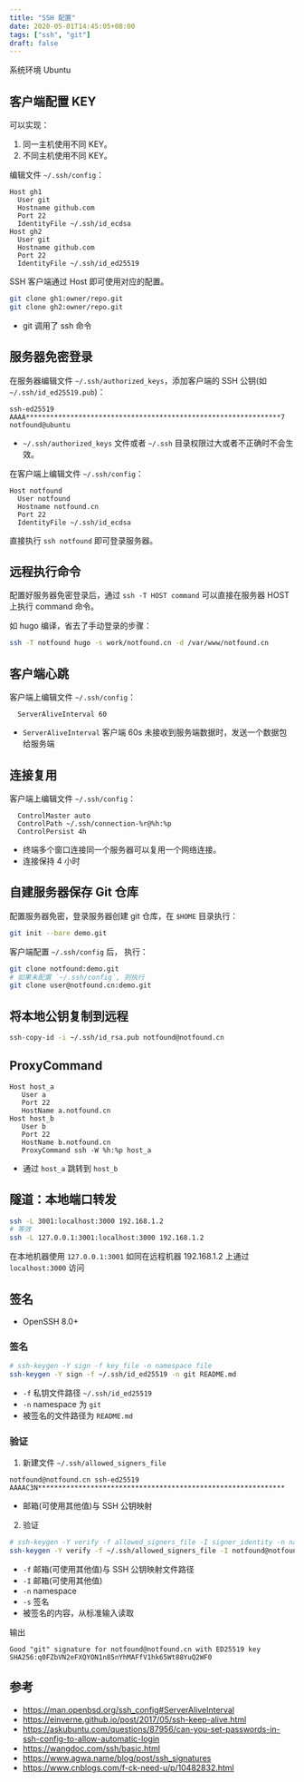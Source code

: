 ```yaml
---
title: "SSH 配置"
date: 2020-05-01T14:45:05+08:00
tags: ["ssh", "git"]
draft: false
---
```


系统环境 Ubuntu

## 客户端配置 KEY

可以实现：
  1. 同一主机使用不同 KEY。
  1. 不同主机使用不同 KEY。

编辑文件 `~/.ssh/config`：

```ssh
Host gh1
  User git
  Hostname github.com
  Port 22
  IdentityFile ~/.ssh/id_ecdsa
Host gh2
  User git
  Hostname github.com
  Port 22
  IdentityFile ~/.ssh/id_ed25519
```

SSH 客户端通过 Host 即可使用对应的配置。

```bash
git clone gh1:owner/repo.git
git clone gh2:owner/repo.git
```

- git 调用了 ssh 命令

## 服务器免密登录

在服务器编辑文件 `~/.ssh/authorized_keys`，添加客户端的 SSH 公钥(如 `~/.ssh/id_ed25519.pub`)：

```text
ssh-ed25519 AAAA***************************************************************7 notfound@ubuntu
```

- `~/.ssh/authorized_keys` 文件或者 `~/.ssh` 目录权限过大或者不正确时不会生效。

在客户端上编辑文件 `~/.ssh/config`：

```ssh
Host notfound
  User notfound
  Hostname notfound.cn
  Port 22
  IdentityFile ~/.ssh/id_ecdsa
```

直接执行 `ssh notfound` 即可登录服务器。

## 远程执行命令

配置好服务器免密登录后，通过 `ssh -T HOST command` 可以直接在服务器 HOST 上执行 command 命令。

如 hugo 编译，省去了手动登录的步骤：

```bash
ssh -T notfound hugo -s work/notfound.cn -d /var/www/notfound.cn
```
## 客户端心跳

客户端上编辑文件 `~/.ssh/config`：

```ssh
  ServerAliveInterval 60
```

- `ServerAliveInterval` 客户端 60s 未接收到服务端数据时，发送一个数据包给服务端

## 连接复用

客户端上编辑文件 `~/.ssh/config`：

```ssh
  ControlMaster auto
  ControlPath ~/.ssh/connection-%r@%h:%p
  ControlPersist 4h
```

- 终端多个窗口连接同一个服务器可以复用一个网络连接。
- 连接保持 4 小时

## 自建服务器保存 Git 仓库

配置服务器免密，登录服务器创建 git 仓库，在 `$HOME` 目录执行：

```bash
git init --bare demo.git
```

客户端配置 `~/.ssh/config` 后， 执行：

```bash
git clone notfound:demo.git
# 如果未配置 `~/.ssh/config`, 则执行
git clone user@notfound.cn:demo.git
```

## 将本地公钥复制到远程

```bash
ssh-copy-id -i ~/.ssh/id_rsa.pub notfound@notfound.cn
```

## ProxyCommand

```ssh
Host host_a
   User a
   Port 22
   HostName a.notfound.cn
Host host_b
   User b
   Port 22
   HostName b.notfound.cn
   ProxyCommand ssh -W %h:%p host_a
```
- 通过 `host_a` 跳转到 `host_b`

## 隧道：本地端口转发

```bash
ssh -L 3001:localhost:3000 192.168.1.2
# 等效
ssh -L 127.0.0.1:3001:localhost:3000 192.168.1.2
```

在本地机器使用 `127.0.0.1:3001` 如同在远程机器 192.168.1.2 上通过 `localhost:3000` 访问

## 签名

- OpenSSH 8.0+

### 签名

```bash
# ssh-keygen -Y sign -f key_file -n namespace file
ssh-keygen -Y sign -f ~/.ssh/id_ed25519 -n git README.md
```
- `-f` 私钥文件路径 `~/.ssh/id_ed25519`
- `-n` namespace 为 `git`
- 被签名的文件路径为 `README.md`

### 验证

1. 新建文件 `~/.ssh/allowed_signers_file`

```text
notfound@notfound.cn ssh-ed25519 AAAAC3N*************************************************************
```
- 邮箱(可使用其他值)与 SSH 公钥映射

2. 验证

```bash
# ssh-keygen -Y verify -f allowed_signers_file -I signer_identity -n namespace -s signature_file [-r revocation_file]
ssh-keygen -Y verify -f ~/.ssh/allowed_signers_file -I notfound@notfound.cn -n git -s README.md.sig < README.md
```
- `-f` 邮箱(可使用其他值)与 SSH 公钥映射文件路径
- `-I` 邮箱(可使用其他值)
- `-n` namespace
- `-s` 签名
- 被签名的内容，从标准输入读取

输出

```text
Good "git" signature for notfound@notfound.cn with ED25519 key SHA256:q0FZbVN2eFXQYON1n85nYhMAFfV1hk65Wt88YuQ2WF0
```

## 参考

- <https://man.openbsd.org/ssh_config#ServerAliveInterval>
- <https://einverne.github.io/post/2017/05/ssh-keep-alive.html>
- <https://askubuntu.com/questions/87956/can-you-set-passwords-in-ssh-config-to-allow-automatic-login>
- <https://wangdoc.com/ssh/basic.html>
- <https://www.agwa.name/blog/post/ssh_signatures>
- <https://www.cnblogs.com/f-ck-need-u/p/10482832.html>
